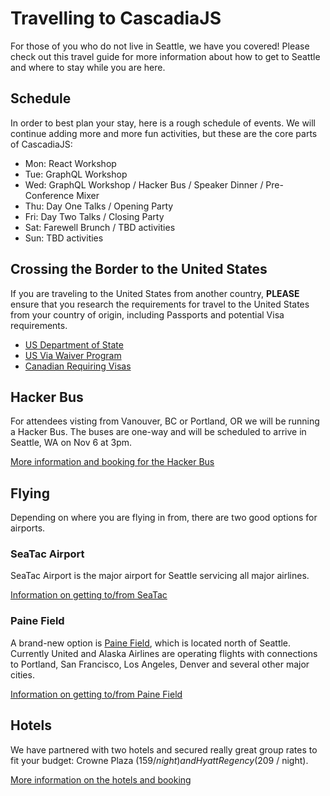 # Travelling to CascadiaJS

For those of you who do not live in Seattle, we have you covered! Please check out this travel guide for more information about how to get to Seattle and where to stay while you are here.

## Schedule

In order to best plan your stay, here is a rough schedule of events. We will continue adding more and more fun activities, but these are the core parts of CascadiaJS:

* Mon: React Workshop
* Tue: GraphQL Workshop
* Wed: GraphQL Workshop / Hacker Bus / Speaker Dinner / Pre-Conference Mixer
* Thu: Day One Talks / Opening Party
* Fri: Day Two Talks / Closing Party
* Sat: Farewell Brunch / TBD activities
* Sun: TBD activities

## Crossing the Border to the United States

If you are traveling to the United States from another country, **PLEASE** ensure that you research the requirements for travel to the United States from your country of origin, including Passports and potential Visa requirements. 

* [US Department of State](https://travel.state.gov/content/travel/en/us-visas/business.html)
* [US Via Waiver Program](https://www.dhs.gov/visa-waiver-program)
* [Canadian Requiring Visas](https://ca.usembassy.gov/visas/do-i-need-a-visa/)

## Hacker Bus

For attendees visting from Vanouver, BC or Portland, OR we will be running a Hacker Bus. The buses are one-way and will be scheduled to arrive in Seattle, WA on Nov 6 at 3pm. 

[More information and booking for the Hacker Bus](/hacker-bus)

## Flying

Depending on where you are flying in from, there are two good options for airports.

### SeaTac Airport

SeaTac Airport is the major airport for Seattle servicing all major airlines.

[Information on getting to/from SeaTac](https://www.portseattle.org/sea-tac/ground-transportation)

### Paine Field

A brand-new option is [Paine Field](https://flypainefield.com/destinations), which is located north of Seattle. Currently United and Alaska Airlines are operating flights with connections to Portland, San Francisco, Los Angeles, Denver and several other major cities. 

[Information on getting to/from Paine Field](https://flypainefield.com/about/location)

## Hotels

We have partnered with two hotels and secured really great group rates to fit your budget: Crowne Plaza ($159 / night) and Hyatt Regency ($209 / night).

[More information on the hotels and booking](/hotels)